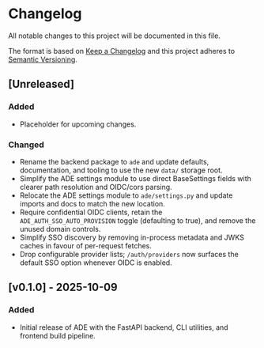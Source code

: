 # Changelog

All notable changes to this project will be documented in this file.

The format is based on [Keep a Changelog](https://keepachangelog.com/en/1.1.0/) and this project adheres to [Semantic Versioning](https://semver.org/spec/v2.0.0.html).

## [Unreleased]

### Added
- Placeholder for upcoming changes.

### Changed
- Rename the backend package to ``ade`` and update defaults, documentation, and tooling to use the new ``data/`` storage root.
- Simplify the ADE settings module to use direct BaseSettings fields with clearer path resolution and OIDC/cors parsing.
- Relocate the ADE settings module to ``ade/settings.py`` and update imports and docs to match the new location.
- Require confidential OIDC clients, retain the `ADE_AUTH_SSO_AUTO_PROVISION` toggle (defaulting to true), and remove the unused domain controls.
- Simplify SSO discovery by removing in-process metadata and JWKS caches in favour of per-request fetches.
- Drop configurable provider lists; `/auth/providers` now surfaces the default SSO option whenever OIDC is enabled.

## [v0.1.0] - 2025-10-09

### Added
- Initial release of ADE with the FastAPI backend, CLI utilities, and frontend build pipeline.
